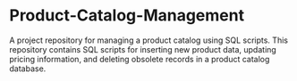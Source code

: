 # Product-Catalog-Management
A project repository for managing a product catalog using SQL scripts. This repository contains SQL scripts for inserting new product data, updating pricing information, and deleting obsolete records in a product catalog database.
